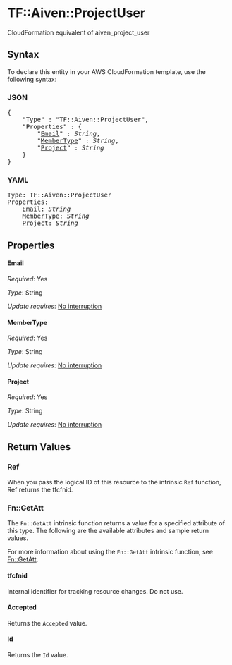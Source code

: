 # TF::Aiven::ProjectUser

CloudFormation equivalent of aiven_project_user

## Syntax

To declare this entity in your AWS CloudFormation template, use the following syntax:

### JSON

<pre>
{
    "Type" : "TF::Aiven::ProjectUser",
    "Properties" : {
        "<a href="#email" title="Email">Email</a>" : <i>String</i>,
        "<a href="#membertype" title="MemberType">MemberType</a>" : <i>String</i>,
        "<a href="#project" title="Project">Project</a>" : <i>String</i>
    }
}
</pre>

### YAML

<pre>
Type: TF::Aiven::ProjectUser
Properties:
    <a href="#email" title="Email">Email</a>: <i>String</i>
    <a href="#membertype" title="MemberType">MemberType</a>: <i>String</i>
    <a href="#project" title="Project">Project</a>: <i>String</i>
</pre>

## Properties

#### Email

_Required_: Yes

_Type_: String

_Update requires_: [No interruption](https://docs.aws.amazon.com/AWSCloudFormation/latest/UserGuide/using-cfn-updating-stacks-update-behaviors.html#update-no-interrupt)

#### MemberType

_Required_: Yes

_Type_: String

_Update requires_: [No interruption](https://docs.aws.amazon.com/AWSCloudFormation/latest/UserGuide/using-cfn-updating-stacks-update-behaviors.html#update-no-interrupt)

#### Project

_Required_: Yes

_Type_: String

_Update requires_: [No interruption](https://docs.aws.amazon.com/AWSCloudFormation/latest/UserGuide/using-cfn-updating-stacks-update-behaviors.html#update-no-interrupt)

## Return Values

### Ref

When you pass the logical ID of this resource to the intrinsic `Ref` function, Ref returns the tfcfnid.

### Fn::GetAtt

The `Fn::GetAtt` intrinsic function returns a value for a specified attribute of this type. The following are the available attributes and sample return values.

For more information about using the `Fn::GetAtt` intrinsic function, see [Fn::GetAtt](https://docs.aws.amazon.com/AWSCloudFormation/latest/UserGuide/intrinsic-function-reference-getatt.html).

#### tfcfnid

Internal identifier for tracking resource changes. Do not use.

#### Accepted

Returns the <code>Accepted</code> value.

#### Id

Returns the <code>Id</code> value.

